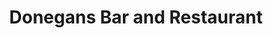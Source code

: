 ---
title: "Donegans Bar and Restaurant"
address: "Donegan's Bar and Restaurant, 44 High Street, Bangor, Down, BT20 5AZ"
tel: "+44 (0)28 9127 0362"
county: "Down"
category: "Pubs"
type: "Content"
lat: "54.66334533691406"
lng: "-5.664545059204102"
---